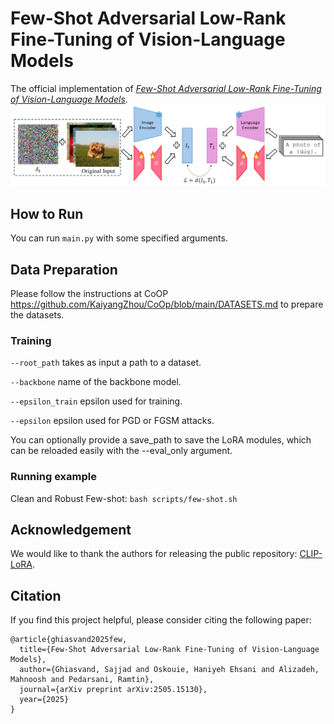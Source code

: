 # Few-Shot Adversarial Low-Rank Fine-Tuning of Vision-Language Models
The official implementation of [*Few-Shot Adversarial Low-Rank Fine-Tuning of Vision-Language Models*](https://arxiv.org/pdf/2505.15130).
![AdvCLIP-LoRA-pipeline](AdvCLIP-LoRA.png "AdvCLIP-LoRA-pipeline")
## How to Run

You can run `main.py` with some specified arguments.

## Data Preparation
Please follow the instructions at CoOP https://github.com/KaiyangZhou/CoOp/blob/main/DATASETS.md to prepare the datasets.

### Training

`--root_path` takes as input a path to a dataset.

`--backbone` name of the backbone model.

`--epsilon_train` epsilon used for training.

`--epsilon` epsilon used for PGD or FGSM attacks.

You can optionally provide a save_path to save the LoRA modules, which can be reloaded easily with the --eval_only argument. 

### Running example

Clean and Robust Few-shot: `bash scripts/few-shot.sh`


## Acknowledgement

We would like to thank the authors for releasing the public repository: [CLIP-LoRA](https://github.com/aheldis/CLIP-LoRA).

## Citation
If you find this project helpful, please consider citing the following paper:
```
@article{ghiasvand2025few,
  title={Few-Shot Adversarial Low-Rank Fine-Tuning of Vision-Language Models},
  author={Ghiasvand, Sajjad and Oskouie, Haniyeh Ehsani and Alizadeh, Mahnoosh and Pedarsani, Ramtin},
  journal={arXiv preprint arXiv:2505.15130},
  year={2025}
}
```
